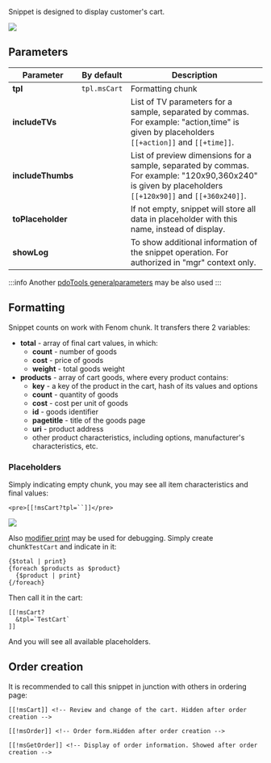 Snippet is designed to display customer's cart.

[![](https://file.modx.pro/files/4/d/8/4d8ddea00da1c2ff10c94720ee26a588s.jpg)](https://file.modx.pro/files/4/d/8/4d8ddea00da1c2ff10c94720ee26a588.png)

## Parameters

Parameter         | By default   | Description
------------------|--------------|-------------------------------------------------------------------------------------------------------------------------------------------------------
**tpl**           | `tpl.msCart` | Formatting chunk
**includeTVs**    |              | List of TV parameters for  a sample, separated by commas. For example: "action,time" is given by placeholders `[[+action]]` and `[[+time]]`.
**includeThumbs** |              | List of preview dimensions for a sample, separated by commas. For example: "120x90,360x240" is given by placeholders `[[+120x90]]` and `[[+360x240]]`.
**toPlaceholder** |              | If not empty, snippet will store all data in placeholder with this name, instead of display.
**showLog**       |              | To show additional information of the snippet operation. For authorized in "mgr" context only.

:::info
Another [pdoTools generalparameters][1] may be also used
:::

## Formatting

Snippet counts on work with Fenom chunk. It transfers there 2 variables:

- **total** - array of final cart values, in which:
    - **count** - number of goods
    - **cost** - price of goods
    - **weight** - total goods weight
- **products** - array of cart goods, where every product contains:
    - **key** - a key of the product in the cart, hash of its values and options
    - **count** - quantity of goods
    - **cost** - cost per unit of goods
    - **id** - goods identifier
    - **pagetitle** - title of the goods page
    - **uri** - product address
    - other product characteristics, including options, manufacturer's characteristics, etc.

### Placeholders

Simply indicating empty chunk, you may see all item characteristics and final values:

```modx
<pre>[[!msCart?tpl=``]]</pre>
```

[![](https://file.modx.pro/files/6/1/f/61f8ee92a1949258329e86d793896b96s.jpg)](https://file.modx.pro/files/6/1/f/61f8ee92a1949258329e86d793896b96.png)

Also [modifier print][2] may be used for debugging. Simply create chunk`TestCart` and indicate in it:

```fenom
{$total | print}
{foreach $products as $product}
  {$product | print}
{/foreach}
```

Then call it in the cart:

```modx
[[!msCart?
  &tpl=`TestCart`
]]
```

And you will see all available placeholders.

## Order creation

It is recommended to call this snippet in junction with others in ordering page:

```modx
[[!msCart]] <!-- Review and change of the cart. Hidden after order creation -->

[[!msOrder]] <!-- Order form.Hidden after order creation -->

[[!msGetOrder]] <!-- Display of order information. Showed after order creation -->
```

[1]: /en/components/01_pdoTools/04_General_parameters.md
[2]: /en/components/01_pdoTools/03_Parser.md
